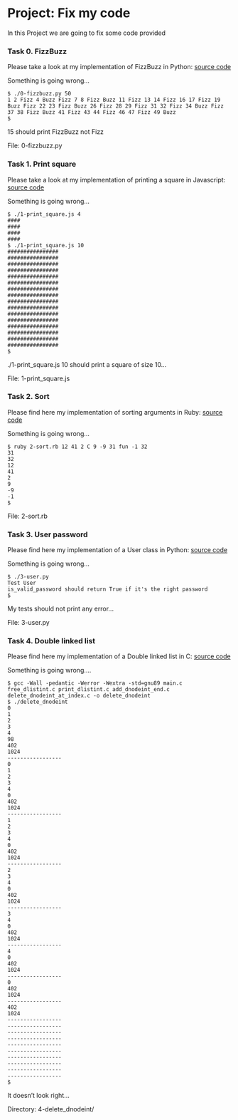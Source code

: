 # Project: Fix my code

In this Project we are going to fix some code provided

### Task 0. FizzBuzz
Please take a look at my implementation of FizzBuzz in Python: [source code](https://github.com/hs-hq/0x00-Fix_My_Code_Challenge/blob/main/0-fizzbuzz.py)

Something is going wrong...
```
$ ./0-fizzbuzz.py 50
1 2 Fizz 4 Buzz Fizz 7 8 Fizz Buzz 11 Fizz 13 14 Fizz 16 17 Fizz 19 Buzz Fizz 22 23 Fizz Buzz 26 Fizz 28 29 Fizz 31 32 Fizz 34 Buzz Fizz 37 38 Fizz Buzz 41 Fizz 43 44 Fizz 46 47 Fizz 49 Buzz
$
```
15 should print FizzBuzz not Fizz

File: 0-fizzbuzz.py


### Task 1. Print square
Please take a look at my implementation of printing a square in Javascript: [source code](https://github.com/hs-hq/0x00-Fix_My_Code_Challenge/blob/main/1-print_square.js)

Something is going wrong...

```
$ ./1-print_square.js 4
####
####
####
####
$ ./1-print_square.js 10
################
################
################
################
################
################
################
################
################
################
################
################
################
################
################
################
$
```

./1-print_square.js 10 should print a square of size 10…

File: 1-print_square.js


### Task 2. Sort
Please find here my implementation of sorting arguments in Ruby: [source code](https://github.com/hs-hq/0x00-Fix_My_Code_Challenge/blob/main/2-sort.rb)

Something is going wrong...

```
$ ruby 2-sort.rb 12 41 2 C 9 -9 31 fun -1 32
31
32
12
41
2
9
-9
-1
$
```

File: 2-sort.rb


### Task 3. User password
Please find here my implementation of a User class in Python: [source code](https://github.com/hs-hq/0x00-Fix_My_Code_Challenge/blob/main/3-user.py)

Something is going wrong...
```
$ ./3-user.py 
Test User
is_valid_password should return True if it's the right password
$
```
My tests should not print any error...

File: 3-user.py


### Task 4. Double linked list
Please find here my implementation of a Double linked list in C: [source code](https://github.com/hs-hq/0x00-Fix_My_Code_Challenge/tree/main/4-delete_dnodeint)

Something is going wrong….

```
$ gcc -Wall -pedantic -Werror -Wextra -std=gnu89 main.c free_dlistint.c print_dlistint.c add_dnodeint_end.c delete_dnodeint_at_index.c -o delete_dnodeint
$ ./delete_dnodeint 
0
1
2
3
4
98
402
1024
-----------------
0
1
2
3
4
0
402
1024
-----------------
1
2
3
4
0
402
1024
-----------------
2
3
4
0
402
1024
-----------------
3
4
0
402
1024
-----------------
4
0
402
1024
-----------------
0
402
1024
-----------------
402
1024
-----------------
-----------------
-----------------
-----------------
-----------------
-----------------
-----------------
-----------------
-----------------
-----------------
$
```
It doesn’t look right…

Directory: 4-delete_dnodeint/
